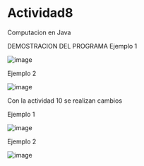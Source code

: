 # Actividad8
Computacion en Java

DEMOSTRACION DEL PROGRAMA
Ejemplo 1

![image](https://github.com/ItsRedm4n/Actividad8/assets/104162679/a167624c-2a94-40b7-a020-b2f714cdf319)

Ejemplo 2

![image](https://github.com/ItsRedm4n/Actividad8/assets/104162679/5852154f-16de-41b5-80cc-5148275f0b88)


Con la actividad 10 se realizan cambios

Ejemplo 1

![image](https://github.com/ItsRedm4n/Actividad8/assets/104162679/be9813e7-2161-43c1-9d2a-e9ce99c8122b)

Ejemplo 2

![image](https://github.com/ItsRedm4n/Actividad8/assets/104162679/4c31bacf-1725-42e0-9fd2-2b96f7163c79)
